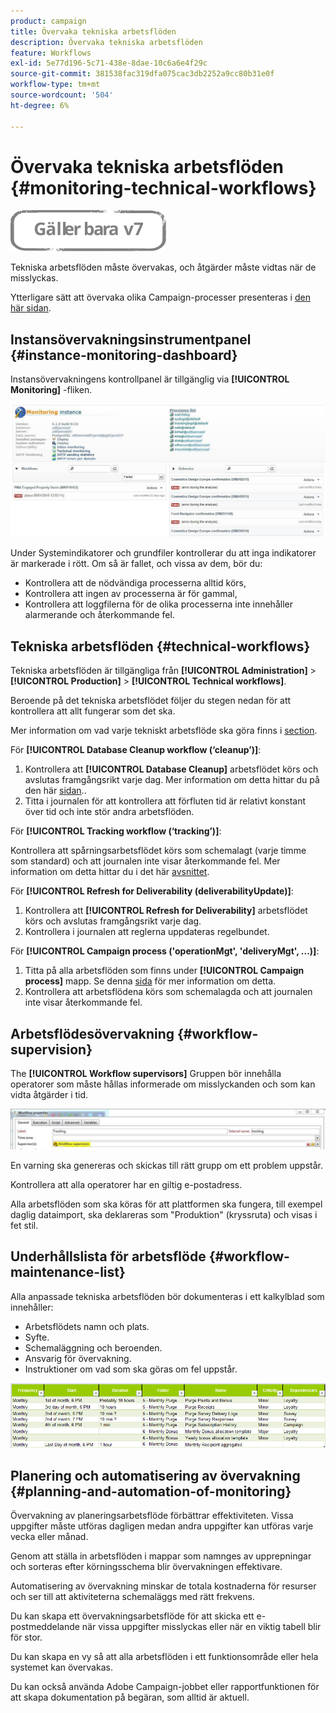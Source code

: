 ```yaml
---
product: campaign
title: Övervaka tekniska arbetsflöden
description: Övervaka tekniska arbetsflöden
feature: Workflows
exl-id: 5e77d196-5c71-438e-8dae-10c6a6e4f29c
source-git-commit: 381538fac319dfa075cac3db2252a9cc80b31e0f
workflow-type: tm+mt
source-wordcount: '504'
ht-degree: 6%

---
```


# Övervaka tekniska arbetsflöden {#monitoring-technical-workflows}

![](../../assets/v7-only.svg)

Tekniska arbetsflöden måste övervakas, och åtgärder måste vidtas när de misslyckas.

Ytterligare sätt att övervaka olika Campaign-processer presenteras i [den här sidan](../../production/using/monitoring-guidelines.md).

## Instansövervakningsinstrumentpanel {#instance-monitoring-dashboard}

Instansövervakningens kontrollpanel är tillgänglig via **[!UICONTROL Monitoring]** -fliken.

![](assets/monitoring_technical_workflows1.png)

Under Systemindikatorer och grundfiler kontrollerar du att inga indikatorer är markerade i rött. Om så är fallet, och vissa av dem, bör du:

* Kontrollera att de nödvändiga processerna alltid körs,
* Kontrollera att ingen av processerna är för gammal,
* Kontrollera att loggfilerna för de olika processerna inte innehåller alarmerande och återkommande fel.

## Tekniska arbetsflöden {#technical-workflows}

Tekniska arbetsflöden är tillgängliga från **[!UICONTROL Administration]** > **[!UICONTROL Production]** > **[!UICONTROL Technical workflows]**.

Beroende på det tekniska arbetsflödet följer du stegen nedan för att kontrollera att allt fungerar som det ska.

Mer information om vad varje tekniskt arbetsflöde ska göra finns i [section](about-technical-workflows.md).

För **[!UICONTROL Database Cleanup workflow (‘cleanup’)]**:

1. Kontrollera att **[!UICONTROL Database Cleanup]** arbetsflödet körs och avslutas framgångsrikt varje dag. Mer information om detta hittar du på den här [sidan](../../production/using/database-cleanup-workflow.md)..
1. Titta i journalen för att kontrollera att förfluten tid är relativt konstant över tid och inte stör andra arbetsflöden.

För **[!UICONTROL Tracking workflow (‘tracking’)]**:

Kontrollera att spårningsarbetsflödet körs som schemalagt (varje timme som standard) och att journalen inte visar återkommande fel. Mer information om detta hittar du i det här [avsnittet](delivery.md).

För **[!UICONTROL Refresh for Deliverability (deliverabilityUpdate)]**:

1. Kontrollera att **[!UICONTROL Refresh for Deliverability]** arbetsflödet körs och avslutas framgångsrikt varje dag.
1. Kontrollera i journalen att reglerna uppdateras regelbundet.

För **[!UICONTROL Campaign process ('operationMgt', 'deliveryMgt', ...)]**:

1. Titta på alla arbetsflöden som finns under **[!UICONTROL Campaign process]** mapp. Se denna [sida](about-technical-workflows.md) för mer information om detta.
1. Kontrollera att arbetsflödena körs som schemalagda och att journalen inte visar återkommande fel.

## Arbetsflödesövervakning {#workflow-supervision}

The **[!UICONTROL Workflow supervisors]** Gruppen bör innehålla operatorer som måste hållas informerade om misslyckanden och som kan vidta åtgärder i tid.

![](assets/monitoring_technical_workflows3.png)

En varning ska genereras och skickas till rätt grupp om ett problem uppstår.

Kontrollera att alla operatorer har en giltig e-postadress.

Alla arbetsflöden som ska köras för att plattformen ska fungera, till exempel daglig dataimport, ska deklareras som &quot;Produktion&quot; (kryssruta) och visas i fet stil.

## Underhållslista för arbetsflöde {#workflow-maintenance-list}

Alla anpassade tekniska arbetsflöden bör dokumenteras i ett kalkylblad som innehåller:

* Arbetsflödets namn och plats.
* Syfte.
* Schemaläggning och beroenden.
* Ansvarig för övervakning.
* Instruktioner om vad som ska göras om fel uppstår.

![](assets/monitoring_technical_workflows4.png)

## Planering och automatisering av övervakning {#planning-and-automation-of-monitoring}

Övervakning av planeringsarbetsflöde förbättrar effektiviteten. Vissa uppgifter måste utföras dagligen medan andra uppgifter kan utföras varje vecka eller månad.

Genom att ställa in arbetsflöden i mappar som namnges av upprepningar och sorteras efter körningsschema blir övervakningen effektivare.

Automatisering av övervakning minskar de totala kostnaderna för resurser och ser till att aktiviteterna schemaläggs med rätt frekvens.

Du kan skapa ett övervakningsarbetsflöde för att skicka ett e-postmeddelande när vissa uppgifter misslyckas eller när en viktig tabell blir för stor.

Du kan skapa en vy så att alla arbetsflöden i ett funktionsområde eller hela systemet kan övervakas.

Du kan också använda Adobe Campaign-jobbet eller rapportfunktionen för att skapa dokumentation på begäran, som alltid är aktuell.
